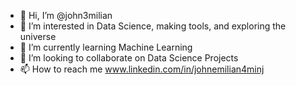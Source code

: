 - 👋 Hi, I’m @john3milian
- 👀 I’m interested in Data Science, making tools, and exploring the universe
- 🌱 I’m currently learning Machine Learning
- 💞️ I’m looking to collaborate on Data Science Projects
- 📫 How to reach me www.linkedin.com/in/johnemilian4minj

<!---
john3milian/john3milian is a ✨ special ✨ repository because its `README.md` (this file) appears on your GitHub profile.
You can click the Preview link to take a look at your changes.
--->
